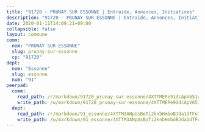 ```yaml
---
title: "91720 - PRUNAY SUR ESSONNE | Entraide, Annonces, Initiatives"
description: "91720 - PRUNAY SUR ESSONNE | Entraide, Annonces, Initiatives"
date: 2020-01-11T14:09:21+09:00
collapsible: false
layout: commune
comm:
  nom: "PRUNAY SUR ESSONNE"
  slug: prunay-sur-essonne
  cp: "91720"
dept:
  nom: "Essonne"
  slug: essonne
  num: "91"
peerpad:
  comm:
    read_path: /r/markdown/91720_prunay-sur-essonne/4XTTMEPe91dcApV651uYaowKA3gNiUfrv69dEcgbauKZfv3oS
    write_path: /w/markdown/91720_prunay-sur-essonne/4XTTMEPe91dcApV651uYaowKA3gNiUfrv69dEcgbauKZfv3oS-K3TgTfNJ67wKJZMbGcfxWWQT6xhJXzQ68kTLumUrKdo86jvhfLV13DbKxUW7RXqLDC1pWhXTNhpHnnX7Ltg31jBrrLBpKC9bDuM9qQbaESJQdhcqqUs2CTEpnwWYemrPwCc1TmvL
  dept:
    read_path: /r/markdown/91_essonne/4XTTM3ANpUsBoTi2knbHmboBJda1dTFu7ky8ZK9dB2RyMMfWF
    write_path: /w/markdown/91_essonne/4XTTM3ANpUsBoTi2knbHmboBJda1dTFu7ky8ZK9dB2RyMMfWF-K3TgUyWqeJSocSvH4aaj1ao8GVHVL7XNdUYQ4QUUeH9BAdnr24zoBJ2C3FCPvjfnNG6dyrzadtyfizxGKpMjZFU9wDjSpA4g6VtDcxL8iEmbLsyV9TFoF7XzgcRopbNZHgpYvcW3
---
```


